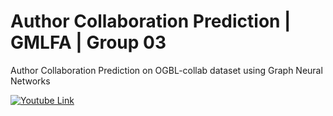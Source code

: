 # Author Collaboration Prediction | GMLFA | Group 03
Author Collaboration Prediction on OGBL-collab dataset using Graph Neural Networks

[![Youtube Link](https://img.youtube.com/vi/Ez3O3AvK0hk/default.jpg  )](https://youtu.be/Ez3O3AvK0hk)
